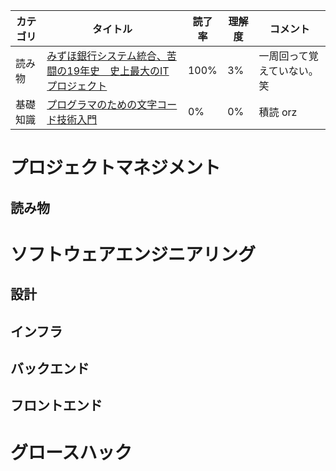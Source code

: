 | カテゴリ | タイトル                                                   | 読了率  | 理解度 | コメント          |
| ---- | ----------------------------------------- | ------------------------------------------------- | ---- | --- | 
| 読み物  | [みずほ銀行システム統合、苦闘の19年史　史上最大のITプロジェクト](https://www.amazon.co.jp/gp/product/B084QBQDZ3/)  | 100% | 3%  | 一周回って覚えていない。笑 |
| 基礎知識  | [プログラマのための文字コード技術入門](https://www.amazon.co.jp/gp/product/4297102919/)  | 0% | 0%  | 積読 orz |


# プロジェクトマネジメント

## 読み物

# ソフトウェアエンジニアリング

## 設計

## インフラ

## バックエンド

## フロントエンド

# グロースハック
